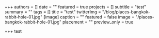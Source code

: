 +++
authors = []
date = ""
featured = true
projects = []
subtitle = "test"
summary = ""
tags = []
title = "test"
twitterImg = "/blog/places-bangkok-rabbit-hole-01.jpg"
[image]
caption = ""
featured = false
image = "/places-bangkok-rabbit-hole-01.jpg"
placement = ""
preview_only = true

+++
test